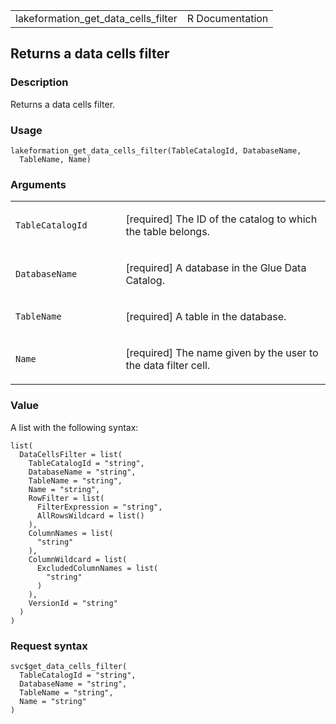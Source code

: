 <table style="width: 100%;">
<tbody>
<tr class="odd">
<td>lakeformation_get_data_cells_filter</td>
<td style="text-align: right;">R Documentation</td>
</tr>
</tbody>
</table>

## Returns a data cells filter

### Description

Returns a data cells filter.

### Usage

    lakeformation_get_data_cells_filter(TableCatalogId, DatabaseName,
      TableName, Name)

### Arguments

<table>
<colgroup>
<col style="width: 35%" />
<col style="width: 65%" />
</colgroup>
<tbody>
<tr class="odd">
<td><code
id="lakeformation_get_data_cells_filter_:_TableCatalogId">TableCatalogId</code></td>
<td><p>[required] The ID of the catalog to which the table
belongs.</p></td>
</tr>
<tr class="even">
<td><code
id="lakeformation_get_data_cells_filter_:_DatabaseName">DatabaseName</code></td>
<td><p>[required] A database in the Glue Data Catalog.</p></td>
</tr>
<tr class="odd">
<td><code
id="lakeformation_get_data_cells_filter_:_TableName">TableName</code></td>
<td><p>[required] A table in the database.</p></td>
</tr>
<tr class="even">
<td><code
id="lakeformation_get_data_cells_filter_:_Name">Name</code></td>
<td><p>[required] The name given by the user to the data filter
cell.</p></td>
</tr>
</tbody>
</table>

### Value

A list with the following syntax:

    list(
      DataCellsFilter = list(
        TableCatalogId = "string",
        DatabaseName = "string",
        TableName = "string",
        Name = "string",
        RowFilter = list(
          FilterExpression = "string",
          AllRowsWildcard = list()
        ),
        ColumnNames = list(
          "string"
        ),
        ColumnWildcard = list(
          ExcludedColumnNames = list(
            "string"
          )
        ),
        VersionId = "string"
      )
    )

### Request syntax

    svc$get_data_cells_filter(
      TableCatalogId = "string",
      DatabaseName = "string",
      TableName = "string",
      Name = "string"
    )
